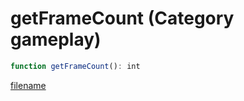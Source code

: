 # getFrameCount (Category gameplay)

```js
function getFrameCount(): int
```

[filename](getFrameCount_m.md ':include')